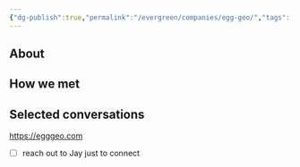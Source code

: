 ```yaml
---
{"dg-publish":true,"permalink":"/evergreen/companies/egg-geo/","tags":["company"]}
---
```


## About


## How we met


## Selected conversations
https://egggeo.com

- [ ] reach out to Jay just to connect